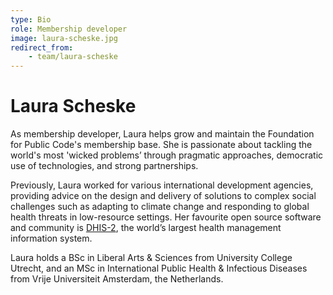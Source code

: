 ```yaml
---
type: Bio
role: Membership developer
image: laura-scheske.jpg
redirect_from:
    - team/laura-scheske
---
```


# Laura Scheske

As membership developer, Laura helps grow and maintain the Foundation for Public Code's membership base. She is passionate about tackling the world's most 'wicked problems’ through pragmatic approaches, democratic use of technologies, and strong partnerships.

Previously, Laura worked for various international development agencies, providing advice on the design and delivery of solutions to complex social challenges such as adapting to climate change and responding to global health threats in low-resource settings. Her favourite open source software and community is [DHIS-2](https://www.dhis2.org/), the world’s largest health management information system.

Laura holds a BSc in Liberal Arts & Sciences from University College Utrecht, and an MSc in International Public Health & Infectious Diseases from Vrije Universiteit Amsterdam, the Netherlands.

